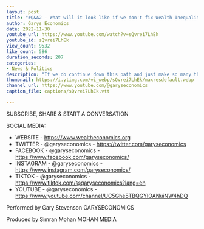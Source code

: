 ```yaml
---
layout: post
title: "#Q&A2 - What will it look like if we don't fix Wealth Inequality?"
author: Garys Economics
date: 2022-11-30
youtube_url: https://www.youtube.com/watch?v=sQvrei7LhEk
youtube_id: sQvrei7LhEk
view_count: 9532
like_count: 586
duration_seconds: 207
categories:
- News & Politics
description: "If we do continue down this path and just make so many things unaffordable for people, basically make families unaffordable, what does that look like?"
thumbnail: https://i.ytimg.com/vi_webp/sQvrei7LhEk/maxresdefault.webp
channel_url: https://www.youtube.com/@garyseconomics
caption_file: captions/sQvrei7LhEk.vtt

---
```


SUBSCRIBE, SHARE & START A CONVERSATION


SOCIAL MEDIA:
- WEBSITE - https://www.wealtheconomics.org
- TWITTER - @garyseconomics - https://twitter.com/garyseconomics
- FACEBOOK - @garyseconomics - https://www.facebook.com/garyseconomics/
- INSTAGRAM - @garyseconomics - https://www.instagram.com/garyseconomics/
- TIKTOK - @garyseconomics - https://www.tiktok.com/@garyseconomics?lang=en
- YOUTUBE - @garyseconomics - https://www.youtube.com/channel/UC5Ghe5TBQGYIOANuiNW4hDQ


Performed by Gary Stevenson
GARYSECONOMICS


Produced by Simran Mohan
MOHAN MEDIA
